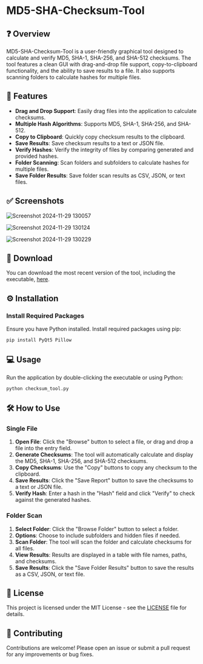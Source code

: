 # MD5-SHA-Checksum-Tool

## ❓ Overview
MD5-SHA-Checksum-Tool is a user-friendly graphical tool designed to calculate and verify MD5, SHA-1, SHA-256, and SHA-512 checksums. The tool features a clean GUI with drag-and-drop file support, copy-to-clipboard functionality, and the ability to save results to a file. It also supports scanning folders to calculate hashes for multiple files.

## 💪 Features

- **Drag and Drop Support**: Easily drag files into the application to calculate checksums.
- **Multiple Hash Algorithms**: Supports MD5, SHA-1, SHA-256, and SHA-512.
- **Copy to Clipboard**: Quickly copy checksum results to the clipboard.
- **Save Results**: Save checksum results to a text or JSON file.
- **Verify Hashes**: Verify the integrity of files by comparing generated and provided hashes.
- **Folder Scanning**: Scan folders and subfolders to calculate hashes for multiple files.
- **Save Folder Results**: Save folder scan results as CSV, JSON, or text files.

## ✅ Screenshots

![Screenshot 2024-11-29 130057](https://github.com/user-attachments/assets/81608166-8aeb-42f7-8226-9bdbed41ca16)


![Screenshot 2024-11-29 130124](https://github.com/user-attachments/assets/31fce673-7b7e-41ec-8059-33c40dcde353)


![Screenshot 2024-11-29 130229](https://github.com/user-attachments/assets/a261fa9d-e3f9-4087-9733-0aca82b852fa)



## 🔽 Download
You can download the most recent version of the tool, including the executable, [here](https://github.com/Coporton/MD5-SHA-Checksum-Tool/releases).

## ⚙️ Installation

### Install Required Packages
Ensure you have Python installed. Install required packages using pip:
```bash
pip install PyQt5 Pillow
```

## 💻 Usage

Run the application by double-clicking the executable or using Python:
```bash
python checksum_tool.py
```

## 🛠️ How to Use

### Single File

1. **Open File**: Click the "Browse" button to select a file, or drag and drop a file into the entry field.
2. **Generate Checksums**: The tool will automatically calculate and display the MD5, SHA-1, SHA-256, and SHA-512 checksums.
3. **Copy Checksums**: Use the "Copy" buttons to copy any checksum to the clipboard.
4. **Save Results**: Click the "Save Report" button to save the checksums to a text or JSON file.
5. **Verify Hash**: Enter a hash in the "Hash" field and click "Verify" to check against the generated hashes.

### Folder Scan

1. **Select Folder**: Click the "Browse Folder" button to select a folder.
2. **Options**: Choose to include subfolders and hidden files if needed.
3. **Scan Folder**: The tool will scan the folder and calculate checksums for all files.
4. **View Results**: Results are displayed in a table with file names, paths, and checksums.
5. **Save Results**: Click the "Save Folder Results" button to save the results as a CSV, JSON, or text file.

## 📜 License

This project is licensed under the MIT License - see the [LICENSE](https://github.com/Coporton/MD5-SHA-Checksum-Tool/blob/main/LICENSE) file for details.

## 📙 Contributing
Contributions are welcome! Please open an issue or submit a pull request for any improvements or bug fixes.




